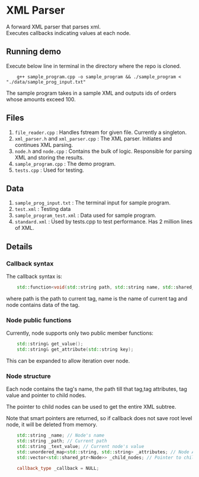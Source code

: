 # XML Parser

A forward XML parser that parses xml.  
Executes callbacks indicating values at each node.   

## Running demo

Execute below line in terminal in the directory where the repo is cloned.  
```
    g++ sample_program.cpp -o sample_program && ./sample_program < "./data/sample_prog_input.txt"
```

The sample program takes in a sample XML and outputs ids of orders whose amounts exceed 100.  

## Files  

1. `file_reader.cpp` : Handles fstream for given file. Currently a singleton.  
2. `xml_parser.h` and `xml_parser.cpp` : The XML parser. Initiates and continues XML parsing.  
3. `node.h` and `node.cpp` : Contains the bulk of logic. Responsible for parsing XML and storing the results.
4.  `sample_program.cpp` : The demo program.  
5. `tests.cpp` : Used for testing.

## Data

1. `sample_prog_input.txt` : The terminal input for sample program.
2. `test.xml` : Testing data  
3. `sample_program_test.xml` : Data used for sample program.
4. `standard.xml` : Used by tests.cpp to test performance. Has 2 million lines of XML. 

## Details

### Callback syntax
The callback syntax is:  
```c++
    std::function<void(std::string path, std::string name, std::shared_ptr<Node> node)>;
```
where path is the path to current tag, name is the name of current tag and node contains data of the tag.  

### Node public functions

Currently, node supports only two public member functions:

```c++
    std::string& get_value();
    std::string& get_attribute(std::string key);
```

This can be expanded to allow iteration over node.

### Node structure  

Each node contains the tag's name, the path till that tag,tag attributes, tag value and pointer to child nodes.  

The pointer to child nodes can be used to get the entire XML subtree.  

Note that smart pointers are returned, so if callback does not save root level node, it will be deleted from memory.

```c++
    std::string _name; // Node's name
    std::string _path; // Current path
    std::string _text_value; // Current node's value
    std::unordered_map<std::string, std::string> _attributes; // Node Attributes
    std::vector<std::shared_ptr<Node>> _child_nodes; // Pointer to child nodes

    callback_type _callback = NULL;
```

